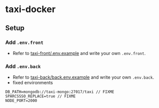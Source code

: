 # taxi-docker

## Setup

### Add `.env.front`
 - Refer to [taxi-front/.env.example](https://github.com/sparcs-kaist/taxi-front/blob/main/.env.example) and write your own `.env.front`.

### Add `.env.back`
 - Refer to [taxi-back/back.env.example](https://github.com/sparcs-kaist/taxi-back/blob/main/.env.example) and write your own `.env.back`.
 - fixed environments
```
DB_PATH=mongodb://taxi-mongo:27017/taxi // FIXME
SPARCSSSO_REPLACE=true // FIXME
NODE_PORT=2000
```
